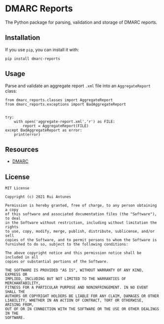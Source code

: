 # DMARC Reports #

The Python package for parsing, validation and storage of DMARC reports.

## Installation ##

If you use `pip`, you can install it with:

```
pip install dmarc-reports
```

## Usage ##

Parse and validate an aggregate report `.xml` file into an `AggregateReport` class:

```
from dmarc_reports.classes import AggregateReport
from dmarc_reports.exceptions import BadAggregateReport


try:
    with open('aggregate-report.xml','r') as FILE:
        report = AggregateReport(FILE)
except BadAggregateReport as error:
    print(error)
```

## Resources ##

* [DMARC](https://dmarc.org/)

## License ##

```
MIT License

Copyright (c) 2021 Rui Antunes

Permission is hereby granted, free of charge, to any person obtaining a copy
of this software and associated documentation files (the "Software"), to deal
in the Software without restriction, including without limitation the rights
to use, copy, modify, merge, publish, distribute, sublicense, and/or sell
copies of the Software, and to permit persons to whom the Software is
furnished to do so, subject to the following conditions:

The above copyright notice and this permission notice shall be included in all
copies or substantial portions of the Software.

THE SOFTWARE IS PROVIDED "AS IS", WITHOUT WARRANTY OF ANY KIND, EXPRESS OR
IMPLIED, INCLUDING BUT NOT LIMITED TO THE WARRANTIES OF MERCHANTABILITY,
FITNESS FOR A PARTICULAR PURPOSE AND NONINFRINGEMENT. IN NO EVENT SHALL THE
AUTHORS OR COPYRIGHT HOLDERS BE LIABLE FOR ANY CLAIM, DAMAGES OR OTHER
LIABILITY, WHETHER IN AN ACTION OF CONTRACT, TORT OR OTHERWISE, ARISING FROM,
OUT OF OR IN CONNECTION WITH THE SOFTWARE OR THE USE OR OTHER DEALINGS IN THE
SOFTWARE.
```

